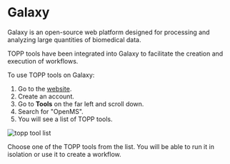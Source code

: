 Galaxy
======

Galaxy is an open-source web platform designed for processing and analyzing large quantities of biomedical data.

TOPP tools have been integrated into Galaxy to facilitate the creation and execution of workflows.

To use TOPP tools on Galaxy:

1. Go to the [website](https://usegalaxy.eu/).
2. Create an account.
3. Go to **Tools** on the far left and scroll down.
4. Search for "OpenMS".
5. You will see a list of TOPP tools.

  ![topp tool list](/_images/run-workflows-with-openms-tools/galaxy/topp-tool-list.png)

Choose one of the TOPP tools from the list. You will be able to run it in isolation or use it to create a workflow.
